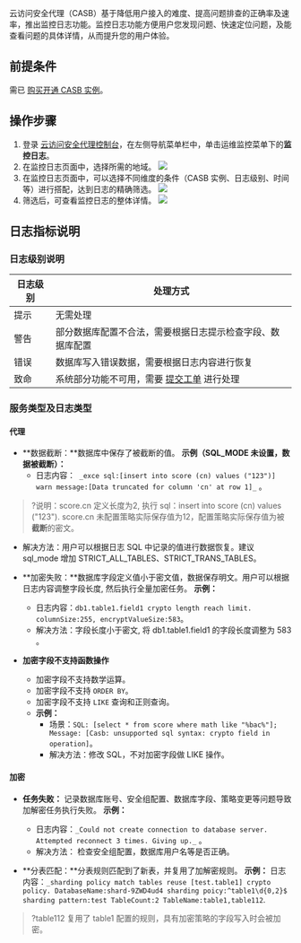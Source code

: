 云访问安全代理（CASB）基于降低用户接入的难度、提高问题排查的正确率及速率，推出监控日志功能。监控日志功能方便用户您发现问题、快速定位问题，及能查看问题的具体详情，从而提升您的用户体验。

## 前提条件
需已 [购买开通 CASB 实例](https://cloud.tencent.com/document/product/1303/53298)。

## 操作步骤
1. 登录 [云访问安全代理控制台](https://console.cloud.tencent.com/casb)，在左侧导航菜单栏中，单击运维监控菜单下的**监控日志**。
2. 在监控日志页面中，选择所需的地域。
![](https://qcloudimg.tencent-cloud.cn/raw/c09f1a0ba5eb015f7573df7acaf13ef3.png)
3. 在监控日志页面中，可以选择不同维度的条件（CASB 实例、日志级别、时间等）进行搭配，达到日志的精确筛选。
![](https://qcloudimg.tencent-cloud.cn/raw/55779f3ded34b23d54bffa426ce14af1.png)
4. 筛选后，可查看监控日志的整体详情。
![](https://qcloudimg.tencent-cloud.cn/raw/e6a4e4356968c746192b7636435ede4e.png)


## 日志指标说明
###   日志级别说明

| 日志级别 |  处理方式 |
|---|---|
|提示|无需处理|
|警告|部分数据库配置不合法，需要根据日志提示检查字段、数据库配置|
|错误|数据库写入错误数据，需要根据日志内容进行恢复|
|致命|系统部分功能不可用，需要 [提交工单](https://console.cloud.tencent.com/workorder/category) 进行处理|

###  服务类型及日志类型
#### 代理
 - **数据截断：**数据库中保存了被截断的值。
 **示例（SQL_MODE 未设置，数据被截断）：**
   - 日志内容：` _exce sql:[insert into score (cn) values ("123")]  warn message:[Data truncated for column 'cn' at row 1]_` 。
>?说明：score.cn 定义长度为2, 执行 sql：insert into score (cn) values ("123"). score.cn 未配置策略实际保存值为12，配置策略实际保存值为被**截断**的密文。
  - 解决方法：用户可以根据日志 SQL 中记录的值进行数据恢复。建议 sql_mode 增加 STRICT_ALL_TABLES、STRICT_TRANS_TABLES。
  
 -  **加密失败：**数据库字段定义值小于密文值，数据保存明文。用户可以根据日志内容调整字段长度,  然后执行全量加密任务。
   **示例：**
    - 日志内容：`db1.table1.field1 crypto length reach limit. columnSize:255, encryptValueSize:583`。
    - 解决方法：字段长度小于密文, 将 db1.table1.field1 的字段长度调整为 583 。


- **加密字段不支持函数操作**
  - 加密字段不支持数学运算。
  - 加密字段不支持 `ORDER BY`。
  - 加密字段不支持 `LIKE` 查询和正则查询。
  - **示例：**
    - 场景：`SQL: [select * from score where math like "%bac%"]; Message: [Casb: unsupported sql syntax: crypto field in operation]`。
    - 解决方法：修改 SQL，不对加密字段做 LIKE 操作。

#### 加密
 - **任务失败：** 记录数据库账号、安全组配置、数据库字段、策略变更等问题导致加解密任务执行失败。
 **示例：**
    - 日志内容：`_Could not create connection to database server. Attempted reconnect 3 times. Giving up._` 。
    - 解决方法： 检查安全组配置，数据库用户名等是否正确。

- **分表匹配：**分表规则匹配到了新表，并复用了加解密规则。
  **示例：**
     日志内容：`_sharding policy match tables reuse [test.table1] crypto policy. DatabaseName:shard-9ZWD4ud4 sharding poicy:^table1\d{0,2}$ sharding pattern:test TableCount:2 TableName:table1,table112`.
>?table112 复用了 table1 配置的规则，具有加密策略的字段写入时会被加密。
